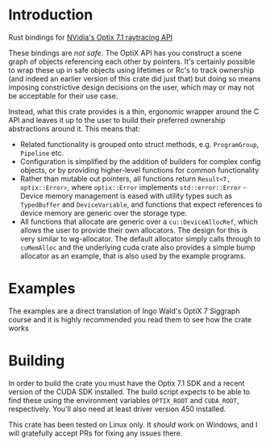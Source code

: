 # Introduction
Rust bindings for [NVidia's Optix 7.1 raytracing API](https://raytracing-docs.nvidia.com)

These bindings are *not safe*. The OptiX API has you construct a scene graph
of objects referencing each other by pointers. It's certainly possible to
wrap these up in safe objects using lifetimes or Rc's to track ownership
(and indeed an earlier version of this crate did just that) but doing so
means imposing constrictive design decisions on the user, which may or may
not be acceptable for their use case.

Instead, what this crate provides is a thin, ergonomic wrapper around the C API and leaves it up to the user to build their preferred ownership abstractions around it. This means that:
- Related functionality is grouped onto struct methods, e.g. `ProgramGroup`,
`Pipeline` etc.
- Configuration is simplified by the addition of builders for complex config objects, or by providing higher-level functions for common functionality
- Rather than mutable out pointers, all functions return `Result<T, optix::Error>`, where `optix::Error` implements `std::error::Error` - Device memory management is eased with utility types such as `TypedBuffer` and `DeviceVariable`, and functions that expect references to device memory are generic over the storage type. 
- All functions that allocate are generic over a `cu::DeviceAllocRef`, which allows the user to provide their own allocators. The design for this is very similar to wg-allocator. The default allocator simply calls through to `cuMemAlloc` and the underlying cuda crate also provides a simple bump allocator as an example, that is also used by the example programs.

# Examples
The examples are a direct translation of Ingo Wald's OptiX 7 Siggraph course
and it is highly recommended you read them to see how the crate works

# Building
In order to build the crate you must have the Optix 7.1 SDK and a recent
version of the CUDA SDK installed. The build script expects to be able to
find these using the environment variables `OPTIX_ROOT` and `CUDA_ROOT`,
respectively. You'll also need at least driver version 450 installed.

This crate has been tested on Linux only. It *should* work on Windows, and I
will gratefully accept PRs for fixing any issues there.
